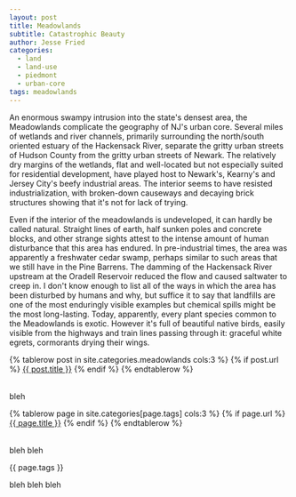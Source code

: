 ```yaml
---
layout: post
title: Meadowlands
subtitle: Catastrophic Beauty
author: Jesse Fried
categories:
  - land
  - land-use
  - piedmont
  - urban-core
tags: meadowlands
---
```


An enormous swampy intrusion into the state's densest area, the Meadowlands complicate the geography of NJ's urban core. Several miles of wetlands and river channels, primarily surrounding the north/south oriented estuary of the Hackensack River, separate the gritty urban streets of Hudson County from the gritty urban streets of Newark. The relatively dry margins of the wetlands, flat and well-located but not especially suited for residential development, have played host to Newark's, Kearny's and Jersey City's beefy industrial areas. The interior seems to have resisted industrialization, with broken-down causeways and decaying brick structures showing that it's not for lack of trying.

Even if the interior of the meadowlands is undeveloped, it can hardly be called natural. Straight lines of earth, half sunken poles and concrete blocks, and other strange sights attest to the intense amount of human disturbance that this area has endured. In pre-industrial times, the area was apparently a freshwater cedar swamp, perhaps similar to such areas that we still have in the Pine Barrens. The damming of the Hackensack River upstream at the Oradell Reservoir reduced the flow and caused saltwater to creep in. I don't know enough to list all of the ways in which the area has been disturbed by humans and why, but suffice it to say that landfills are one of the most enduringly visible examples but chemical spills might be the most long-lasting. Today, apparently, every plant species common to the Meadowlands is exotic. However it's full of beautiful native birds, easily visible from the highways and train lines passing through it: graceful white egrets, cormorants drying their wings. 


<div class="table-container">
  <table class="index">
    {% tablerow post in site.categories.meadowlands cols:3 %}
      {% if post.url %}
          <a href="{{ post.url }}">{{ post.title }}</a>
      {% endif %}
    {% endtablerow %}
  </table>
</div>

<p>bleh</p>

<div class="table-container">
  <table class="index">
    {% tablerow page in site.categories[page.tags] cols:3 %}
      {% if page.url %}
          <a href="{{ page.url }}">{{ page.title }}</a>
      {% endif %}
    {% endtablerow %}
  </table>
</div>

<p>bleh bleh </p>

<p>{{ page.tags }}</p>

<p>bleh bleh bleh </p>
